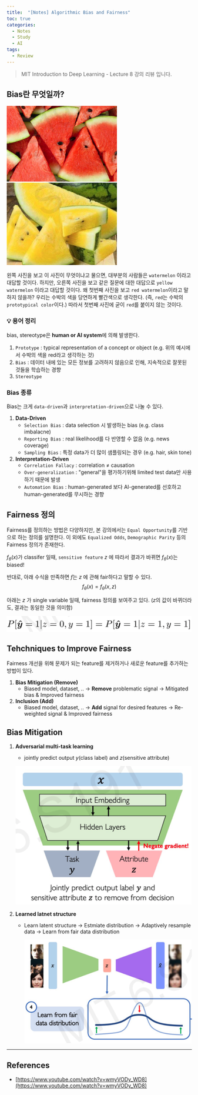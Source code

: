 ```yaml
---
title:  "[Notes] Algorithmic Bias and Fairness"
toc: true
categories:
  - Notes
  - Study
  - AI
tags:
  - Review
---
```


> MIT Introduction to Deep Learning - Lecture 8 강의 리뷰 입니다. 


## Bias란 무엇일까?

<img src='/assets/posts/스크린샷_2021-10-20_오후_2.08.18.png' width=300>
<img src='/assets/posts/스크린샷_2021-10-20_오후_2.10.42.png' width=300>

왼쪽 사진을 보고 이 사진이 무엇이냐고 물으면, 대부분의 사람들은 `watermelon` 이라고 대답할 것이다. 하지만, 오른쪽 사진을 보고 같은 질문에 대한 대답으로 `yellow watermelon` 이라고 대답할 것이다. 왜 첫번째 사진을 보고 `red watermelon`이라고 말하지 않을까? 
우리는 수박의 색을 당연하게 빨간색으로 생각한다. (즉, `red`는 수박의 `prototypical color`이다.) 따라서 첫번째 사진에 굳이 `red`를 붙이지 않는 것이다. 



### 💡 용어 정리
bias, stereotype은 **human or AI system**에 의해 발생한다.

1. `Prototype` : typical representation of a concept or object (e.g. 위의 예시에서 수박의 색을 red라고 생각하는 것)
2. `Bias` : 데이터 내에 있는 모든 정보를 고려하지 않음으로 인해, 지속적으로 잘못된 것들을 학습하는 경향
3. `Stereotype` 

### Bias 종류
Bias는 크게 `data-driven`과 `interpretation-driven`으로 나눌 수 있다. 


1. **Data-Driven**
    - `Selection Bias` : data selection 시 발생하는 bias (e.g. class imbalacne)
    - `Reporting Bias` : real likelihood를 다 반영할 수 없음 (e.g. news coverage)
    - `Sampling Bias` : 특정 data가 더 많이 샘플링되는 경우 (e.g. hair, skin tone)
2. **Interpretation-Driven**
    - `Correlation Fallacy` : correlation ≠ causation
    - `Over-generalization` : "general"을 평가하기위해 limited test data만 사용하기 때문에 발생
    - `Automation Bias` : human-generated 보다 AI-generated를 선호하고 human-generated를 무시하는 경향

## Fairness 정의
Fairness를 정의하는 방법은 다양하지만, 본 강의에서는 `Equal Opportunity`를 기반으로 하는 정의를 설명한다.
이 외에도 `Equalized Odds`, `Demographic Parity` 등의 Fairness 정의가 존재한다. 

$f_{\theta}(x)$가 classifer 일때, `sensitive feature` $z$ 에 따라서 결과가 바뀌면 $f_{\theta}(x)$는 biased!


반대로, 아래 수식을 만족하면 $f$는 $z$ 에 관해 fair하다고 말할 수 있다. 
$$f_{\theta}(x) = f_{\theta}(x, z)$$

아래는 $z$ 가 single variable 일때, fairness 정의를 보여주고 있다. ($z$의 값이 바뀌더라도, 결과는 동일한 것을 의미함)

![스크린샷 2021-10-20 오후 3.32.21.png](/assets/posts/스크린샷_2021-10-20_오후_3.32.21.png)

## Tehchniques to Improve Fairness
Fairness 개선을 위해 문제가 되는 feature를 제거하거나 새로운 feature를 추가하는 방법이 있다.

1. **Bias Mitigation (Remove)**
    - Biased model, dataset, .. 
    → **Remove** problematic signal 
    → Mitigated bias & Improved fairness
2. **Inclusion (Add)**
    - Biased model, dataset, .. 
    → **Add** signal for desired features 
    → Re-weighted signal & Improved fairness

## Bias Mitigation

1. **Adversarial multi-task learning** 
    - jointly predict output $y$(class label) and $z$(sensitive attribute)
    
    ![스크린샷 2021-10-20 오후 4.08.15.png](/assets/posts/스크린샷_2021-10-20_오후_4.08.15.png)
    
2. **Learned latnet structure**
    - Learn latent structure → Estmiate distribution → Adaptively resample data → Learn from fair data distribution
        
        ![스크린샷 2021-10-20 오후 4.16.10.png](/assets/posts/스크린샷_2021-10-20_오후_4.16.10.png)
        
    

---

## References

- [https://www.youtube.com/watch?v=wmyVODy_WD8](https://www.youtube.com/watch?v=wmyVODy_WD8)